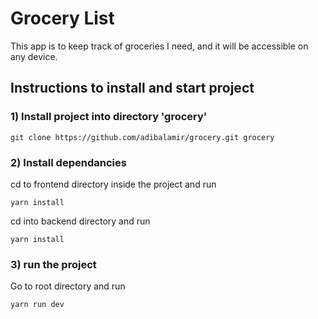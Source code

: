 # Grocery List
This app is to keep track of groceries I need, and it will be accessible on any device.

## Instructions to install and start project
### 1) Install project into directory 'grocery'
` git clone https://github.com/adibalamir/grocery.git grocery `

### 2) Install dependancies
cd to frontend directory inside the project and run
```
yarn install
```
cd into backend directory and run
```
yarn install
```

### 3) run the project
Go to root directory and run
```
yarn run dev
```

